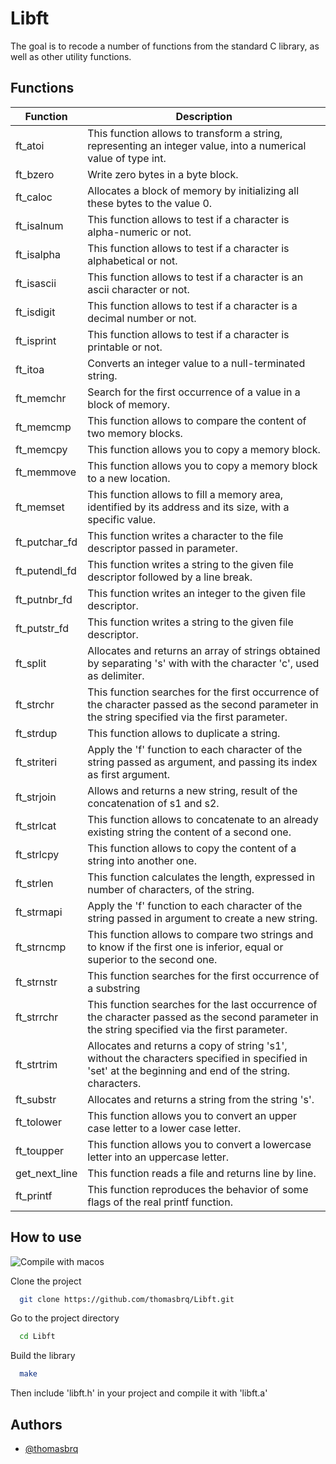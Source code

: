 
# Libft

The goal is to recode a number of functions from the standard C library, as well as other utility functions.

## Functions

| Function      | Description                                                                                                                                             |
|---------------|---------------------------------------------------------------------------------------------------------------------------------------------------------|
| ft_atoi       | This function allows to transform a string, representing an integer value, into a numerical value of type int.                                          |
| ft_bzero      | Write zero bytes in a byte block.                                                                                                                       |
| ft_caloc      | Allocates a block of memory by initializing all these bytes to the value 0.                                                                             |
| ft_isalnum    | This function allows to test if a character is alpha-numeric or not.                                                                                    |
| ft_isalpha    | This function allows to test if a character is alphabetical or not.                                                                                     |
| ft_isascii    | This function allows to test if a character is an ascii character or not.                                                                               |
| ft_isdigit    | This function allows to test if a character is a decimal number or not.                                                                                 |
| ft_isprint    | This function allows to test if a character is printable or not.                                                                                        |
| ft_itoa       | Converts an integer value to a null-terminated string.                                                                                                  |
| ft_memchr     | Search for the first occurrence of a value in a block of memory.                                                                                        |
| ft_memcmp     | This function allows to compare the content of two memory blocks.                                                                                       |
| ft_memcpy     | This function allows you to copy a memory block.                                                                                                        |
| ft_memmove    | This function allows you to copy a memory block to a new location.                                                                                      |
| ft_memset     | This function allows to fill a memory area, identified by its address and its size, with a specific value.                                              |
| ft_putchar_fd | This function writes a character to the file descriptor passed in parameter.                                                                            |
| ft_putendl_fd | This function writes a string to the given file descriptor followed by a line break.                                                                    |
| ft_putnbr_fd  | This function writes an integer to the given file descriptor.                                                                                           |
| ft_putstr_fd  | This function writes a string to the given file descriptor.                                                                                             |
| ft_split      | Allocates and returns an array of strings obtained by separating 's' with with the character 'c', used as delimiter.                                    |
| ft_strchr     | This function searches for the first occurrence of the character passed as the second parameter in the string specified via the first parameter.        |
| ft_strdup     | This function allows to duplicate a string.                                                                                                             |
| ft_striteri   | Apply the 'f' function to each character of the string passed as argument, and passing its index as first argument.                                     |
| ft_strjoin    | Allows and returns a new string, result of the concatenation of s1 and s2.                                                                              |
| ft_strlcat    | This function allows to concatenate to an already existing string the content of a second one.                                                          |
| ft_strlcpy    | This function allows to copy the content of a string into another one.                                                                                  |
| ft_strlen     | This function calculates the length, expressed in number of characters, of the string.                                                                  |
| ft_strmapi    | Apply the 'f' function to each character of the string passed in argument to create a new string.                                                       |
| ft_strncmp    | This function allows to compare two strings and to know if the first one is inferior, equal or superior to the second one.                              |
| ft_strnstr    | This function searches for the first occurrence of a substring                                                                                          |
| ft_strrchr    | This function searches for the last occurrence of the character passed as the second parameter in the string specified via the first parameter.         |
| ft_strtrim    | Allocates and returns a copy of string 's1', without the characters specified in specified in 'set' at the beginning and end of the string. characters. |
| ft_substr     | Allocates and returns a string from the string 's'.                                                                                                     |
| ft_tolower    | This function allows you to convert an upper case letter to a lower case letter.                                                                        |
| ft_toupper    | This function allows you to convert a lowercase letter into an uppercase letter.    
| get_next_line    | This function reads a file and returns line by line.                                                                        |
| ft_printf    | This function reproduces the behavior of some flags of the real printf function.                                                                        |

## How to use
![Compile with macos](https://badgen.net/badge/build/macOS/grey?icon=apple)

Clone the project

```bash
  git clone https://github.com/thomasbrq/Libft.git
```

Go to the project directory

```bash
  cd Libft
```

Build the library

```bash
  make
```

Then include 'libft.h' in your project and compile it with 'libft.a'

## Authors

- [@thomasbrq](https://github.com/thomasbrq)
